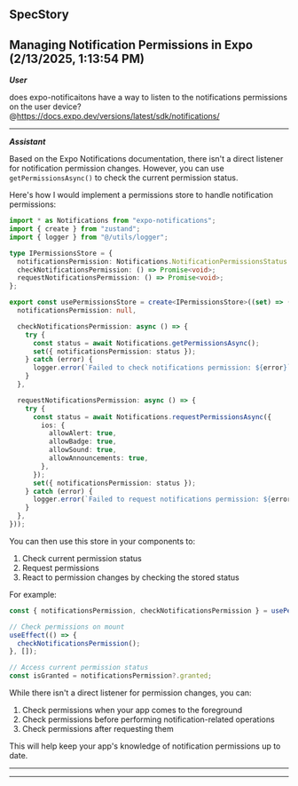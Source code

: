 ## SpecStory

## Managing Notification Permissions in Expo (2/13/2025, 1:13:54 PM)

_**User**_

does expo-notificaitons have a way to listen to the notifications permissions on the user device? @https://docs.expo.dev/versions/latest/sdk/notifications/ 

---

_**Assistant**_

Based on the Expo Notifications documentation, there isn't a direct listener for notification permission changes. However, you can use `getPermissionsAsync()` to check the current permission status.

Here's how I would implement a permissions store to handle notification permissions:

```typescript:data/store/permissions-store.ts
import * as Notifications from "expo-notifications";
import { create } from "zustand";
import { logger } from "@/utils/logger";

type IPermissionsStore = {
  notificationsPermission: Notifications.NotificationPermissionsStatus | null;
  checkNotificationsPermission: () => Promise<void>;
  requestNotificationsPermission: () => Promise<void>;
};

export const usePermissionsStore = create<IPermissionsStore>((set) => ({
  notificationsPermission: null,

  checkNotificationsPermission: async () => {
    try {
      const status = await Notifications.getPermissionsAsync();
      set({ notificationsPermission: status });
    } catch (error) {
      logger.error(`Failed to check notifications permission: ${error}`);
    }
  },

  requestNotificationsPermission: async () => {
    try {
      const status = await Notifications.requestPermissionsAsync({
        ios: {
          allowAlert: true,
          allowBadge: true,
          allowSound: true,
          allowAnnouncements: true,
        },
      });
      set({ notificationsPermission: status });
    } catch (error) {
      logger.error(`Failed to request notifications permission: ${error}`);
    }
  },
}));
```

You can then use this store in your components to:

1. Check current permission status
2. Request permissions
3. React to permission changes by checking the stored status

For example:

```typescript
const { notificationsPermission, checkNotificationsPermission } = usePermissionsStore();

// Check permissions on mount
useEffect(() => {
  checkNotificationsPermission();
}, []);

// Access current permission status
const isGranted = notificationsPermission?.granted;
```

While there isn't a direct listener for permission changes, you can:

1. Check permissions when your app comes to the foreground
2. Check permissions before performing notification-related operations
3. Check permissions after requesting them

This will help keep your app's knowledge of notification permissions up to date.

---



---

